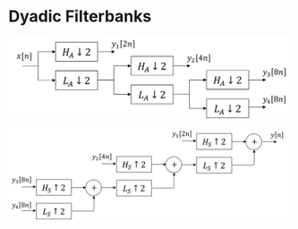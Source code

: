 # Dyadic Filterbanks

![](img/dyadic_analysis_filterbank.svg)

![](img/dyadic_synthesis_filterbank.svg)